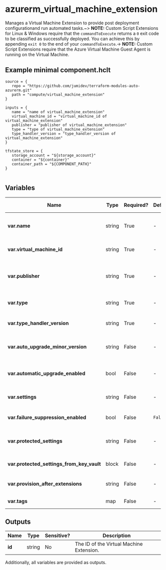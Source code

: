 # azurerm_virtual_machine_extension

Manages a Virtual Machine Extension to provide post deployment configurationand run automated tasks.~> **NOTE:** Custom Script Extensions for Linux & Windows require that the `commandToExecute` returns a `0` exit code to be classified as successfully deployed. You can achieve this by appending `exit 0` to the end of your `commandToExecute`.-> **NOTE:** Custom Script Extensions require that the Azure Virtual Machine Guest Agent is running on the Virtual Machine.

## Example minimal component.hclt

```hcl
source = {
   repo = "https://github.com/jumidev/terraform-modules-auto-azurerm.git" 
   path = "compute/virtual_machine_extension" 
}

inputs = {
   name = "name of virtual_machine_extension" 
   virtual_machine_id = "virtual_machine_id of virtual_machine_extension" 
   publisher = "publisher of virtual_machine_extension" 
   type = "type of virtual_machine_extension" 
   type_handler_version = "type_handler_version of virtual_machine_extension" 
}

tfstate_store = {
   storage_account = "${storage_account}" 
   container = "${container}" 
   container_path = "${COMPONENT_PATH}" 
}


```

## Variables

| Name | Type | Required? |  Default  |  possible values |  Description |
| ---- | ---- | --------- |  ----------- | ----------- | ----------- |
| **var.name** | string | True | -  |  -  |  The name of the virtual machine extension peering. Changing this forces a new resource to be created. | 
| **var.virtual_machine_id** | string | True | -  |  -  |  The ID of the Virtual Machine. Changing this forces a new resource to be created | 
| **var.publisher** | string | True | -  |  -  |  The publisher of the extension, available publishers can be found by using the Azure CLI. Changing this forces a new resource to be created. | 
| **var.type** | string | True | -  |  -  |  The type of extension, available types for a publisher can be found using the Azure CLI. | 
| **var.type_handler_version** | string | True | -  |  -  |  Specifies the version of the extension to use, available versions can be found using the Azure CLI. | 
| **var.auto_upgrade_minor_version** | string | False | -  |  -  |  Specifies if the platform deploys the latest minor version update to the `type_handler_version` specified. | 
| **var.automatic_upgrade_enabled** | bool | False | -  |  -  |  Should the Extension be automatically updated whenever the Publisher releases a new version of this VM Extension? | 
| **var.settings** | string | False | -  |  -  |  The settings passed to the extension, these are specified as a JSON object in a string. | 
| **var.failure_suppression_enabled** | bool | False | `False`  |  `true`, `false`  |  Should failures from the extension be suppressed? Possible values are `true` or `false`. Defaults to `false`. | 
| **var.protected_settings** | string | False | -  |  -  |  The protected_settings passed to the extension, like settings, these are specified as a JSON object in a string. | 
| **var.protected_settings_from_key_vault** | block | False | -  |  -  |  A `protected_settings_from_key_vault` block. | 
| **var.provision_after_extensions** | string | False | -  |  -  |  Specifies the collection of extension names after which this extension needs to be provisioned. | 
| **var.tags** | map | False | -  |  -  |  A mapping of tags to assign to the resource. | 



## Outputs

| Name | Type | Sensitive? | Description |
| ---- | ---- | --------- | --------- |
| **id** | string | No  | The ID of the Virtual Machine Extension. | 

Additionally, all variables are provided as outputs.
